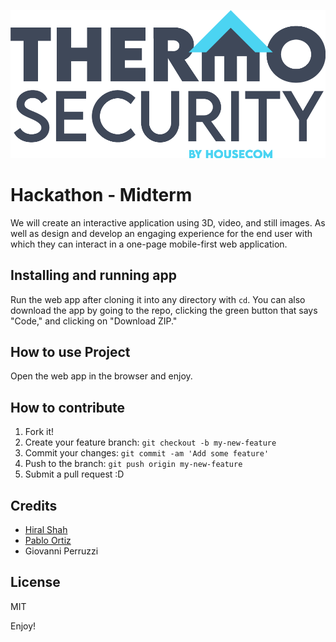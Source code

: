 ![Main logo](images/Main_Logo_Colour.png "Main logo")

# Hackathon - Midterm

We will create an interactive application using 3D, video, and still images. As well as design and develop an engaging experience for the end user with which they can interact in a one-page mobile-first web application.

## Installing and running app 

Run the web app after cloning it into any directory with `cd`. You can also download the app by going to the repo, clicking the green button that says "Code," and clicking on "Download ZIP."

## How to use Project

Open the web app in the browser and enjoy.

## How to contribute

1. Fork it!
2. Create your feature branch: `git checkout -b my-new-feature`
3. Commit your changes: `git commit -am 'Add some feature'`
4. Push to the branch: `git push origin my-new-feature`
5. Submit a pull request :D

## Credits

* [Hiral Shah](https://github.com/hiralshah7 "Personal Account")
* [Pablo Ortiz](https://github.com/ortizp978 "Personal Account")
* Giovanni Perruzzi

## License

MIT

Enjoy!